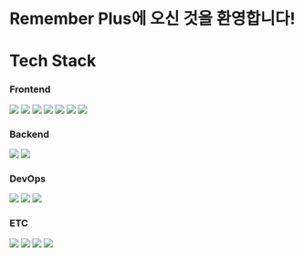 # Remember Plus에 오신 것을 환영합니다!
<div>
  <h1>Tech Stack</h1>
  <div>
    <h3>Frontend</h3>
    <img src="https://img.shields.io/badge/React-61DAFB?style=flat-square&logo=react&logoColor=white" />
    <img src="https://img.shields.io/badge/Vite-646CFF?style=flat-square&logo=vite&logoColor=white" />
    <img src="https://img.shields.io/badge/TypeScript-3178C6?style=flat-square&logo=TypeScript&logoColor=white" />
    <img src="https://img.shields.io/badge/HTML5-E34F26?style=flat-square&logo=HTML5&logoColor=white" />
    <img src="https://img.shields.io/badge/D3.js-F9A03C?style=flat-square&logo=D3.js&logoColor=white" />
    <img src="https://img.shields.io/badge/Three.js-000000?style=flat-square&logo=Three.js&logoColor=white" />
    <img src="https://img.shields.io/badge/yarn-%232C8EBB.svg?style=for-the-badge&logo=yarn&logoColor=white" />
  </div>
  <div>
    <h3>Backend</h3>
    <img src="https://img.shields.io/badge/Django-092E20?style=flat-square&logo=Django&logoColor=white" />
    <img src="https://img.shields.io/badge/Neo4j-4581C3?style=flat-square&logo=Neo4j&logoColor=white" />
  </div>
  <div>
    <h3>DevOps</h3>
    <img src="https://img.shields.io/badge/NGINX-092E20?style=flat-square&logo=NGINX&logoColor=white" />
    <img src="https://img.shields.io/badge/Docker-2496ED?style=flat-square&logo=Docker&logoColor=white" />
    <img src="https://img.shields.io/badge/Amazon%20EC2-FF9900?style=flat-square&logo=Amazon%20EC2&logoColor=white" />
  </div>
  <div>
    <h3>ETC</h3>
    <img src="https://img.shields.io/badge/Slack-4A154B?style=flat-square&logo=Slack&logoColor=white" />
    <img src="https://img.shields.io/badge/Notion-000000?style=flat-square&logo=Notion&logoColor=white" />
    <img src="https://img.shields.io/badge/Postman-FF6C37?style=flat-square&logo=Postman&logoColor=white" />
    <img src="https://img.shields.io/badge/Swagger-85EA2D?style=flat-square&logo=Swagger&logoColor=white" />
  </div>
</div>


